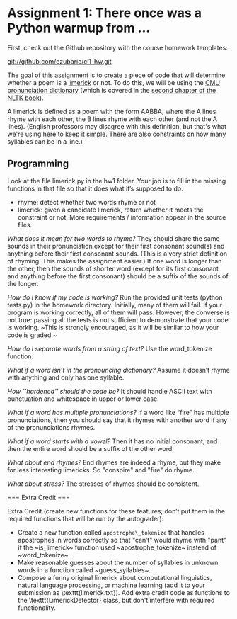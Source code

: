 # Assignment 1: There once was a Python warmup from ...

First, check out the Github repository with the course homework templates:

[git://github.com/ezubaric/cl1-hw.git](git://github.com/ezubaric/cl1-hw.git)

The goal of this assignment is to create a piece of code that will
determine whether a poem is a
[limerick](http://en.wikipedia.org/wiki/Limerick\_(poetry)) or
not.  To do this, we will be using the
[CMU pronunciation dictionary](http://www.speech.cs.cmu.edu/cgi-bin/cmudict) (which is covered in the [second chapter of the NLTK book](http://www.nltk.org/book/ch02.html)).

A limerick is defined as a poem with the form AABBA, where the A lines
rhyme with each other, the B lines rhyme with each other (and not the
A lines).  (English professors may disagree with this definition, but
that's what we're using here to keep it simple.  There are also
constraints on how many syllables can be in a line.)

## Programming

Look at the file limerick.py in the hw1 folder.  Your job is to fill
in the missing functions in that file so that it does what it’s
supposed to do.
* rhyme: detect whether two words rhyme or not
* limerick: given a candidate limerick, return whether it meets the constraint or not.
More requirements / information appear in the source files.

*What does it mean for two words to rhyme?*  They should share the same sounds in their pronunciation except for their first consonant sound(s) and anything before their first consonant sounds.  (This is a very strict definition of rhyming.  This makes the assignment easier.)  If one word is longer than the other, then the sounds of shorter word (except for its first consonant and anything before the first consonant) should be a suffix of the sounds of the longer.

*How do I know if my code is working?*  Run the provided unit tests (python tests.py) in the homework directory.  Initially, many of them will fail.  If your program is working correctly, all of them will pass.  However, the converse is not true: passing all the tests is not sufficient to demonstrate that your code is working.  ~This is strongly encouraged, as it will be similar to how your code is graded.~

*How do I separate words from a string of text?*  Use the word\_tokenize function.

*What if a word isn’t in the pronouncing dictionary?* Assume it doesn’t rhyme with anything and only has one syllable.

*How ``hardened'' should the code be?* It should handle ASCII text with punctuation and whitespace in upper or lower case.

*What if a word has multiple pronunciations?*  If a word like “fire” has multiple pronunciations, then you should say
that it rhymes with another word if any of the pronunciations rhymes.

*What if a word starts with a vowel?*  Then it has no initial consonant, and then the entire word should be a
suffix of the other word.

*What about end rhymes?*  End rhymes are indeed a rhyme, but they make for less interesting
limericks.  So "conspire" and "fire" do rhyme.

*What about stress?*  The stresses of rhymes should be consistent.


=== Extra Credit ===

Extra Credit (create new functions for these features; don’t put them
in the required functions that will be run by the autograder):
* Create a new function called
 `apostrophe\_tokenize` that handles apostrophes in words correctly so
  that "can’t" would rhyme with "pant" if the ~is\_limerick~ function used ~apostrophe\_tokenize~ instead of ~word\_tokenize~.
* Make reasonable guesses about the number of syllables in unknown words in a function called ~guess\_syllables~.
* Compose a funny original limerick about
  computational linguistics, natural language processing, or machine
  learning (add it to your submission as \texttt{limerick.txt}).
Add extra credit code as functions to the \texttt{LimerickDetector}
class, but don't interfere with required functionality.
